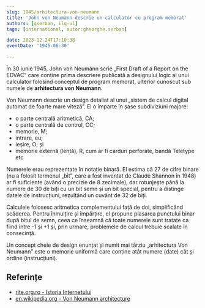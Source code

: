 ```yaml
---
slug: 1945/arhitectura-von-neumann
title: 'John von Neumann descrie un calculator cu program memorat'
authors: [gserban, ilg-ul]
tags: [international, autor:gheorghe.serban]

date: 2023-12-24T17:10:38
eventDate: '1945-06-30'

---
```


În 30 iunie 1945, John von Neumann scrie „First Draft of a Report
on the EDVAC” care conține prima descriere publicată a designului logic
al unui calculator folosind conceptul de program memorat, ulterior
cunoscut sub numele de **arhitectura von Neumann**.

<!-- truncate -->

Von Neumann descrie un design detaliat al unui „sistem de calcul
digital automat de foarte mare viteză”. El o împarte în șase
subdiviziuni majore:

- o parte centrală aritmetică, CA;
- o parte centrală de control, CC;
- memorie, M;
- intrare, eu;
- ieșire, O; și
- memorie externă (lentă), R, cum ar fi carduri perforate, bandă Teletype etc

Numerele erau reprezentate în notație binară. El estima că 27 de cifre
binare (nu a folosit termenul „bit”, care a fost inventat de Claude
Shannon în 1948) ar fi suficiente (având o precizie de 8 zecimale),
dar rotunjește până la numere de 30 de biți cu un bit semn și un bit
special, pentru a distinge datele de instrucțiuni,
rezultând un cuvânt de 32 de biți.

Calculele folosesc aritmetica complementului față de doi, simplificând scăderea.
Pentru înmulțire și împărțire, el propune plasarea punctului binar după
bitul de semn, ceea ce înseamnă că toate numerele sunt tratate ca fiind
între -1 și +1 și, prin urmare, problemele de calcul trebuie scalate în
consecință.

Un concept cheie de design enunțat și numit mai târziu „arhitectura
Von Neumann” este o memorie uniformă care conține atât numere (date)
cât și ordine (instrucțiuni).

## Referințe

- [rite.org.ro - Istoria Internetului](https://rite.org.ro/istoria-internetului/)
- [en.wikipedia.org - Von Neumann architecture](https://en.wikipedia.org/wiki/Von_Neumann_architecture)
